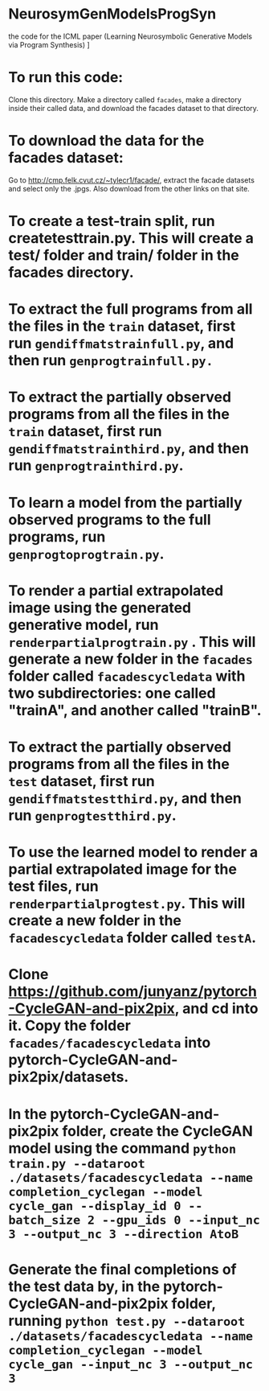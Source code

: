 # NeurosymGenModelsProgSyn
the code for the ICML paper (Learning Neurosymbolic Generative Models via Program Synthesis)
\]

# To run this code:
Clone this directory.  Make a directory called ``facades``, make a directory inside their called data, and download the facades dataset to that directory.

# To download the data for the facades dataset:
Go to http://cmp.felk.cvut.cz/~tylecr1/facade/, extract the facade datasets and select only the .jpgs.  Also download from the other links on that site.

# To create a test-train split, run createtesttrain.py.  This will create a test/ folder and train/ folder in the facades directory.

# To extract the full programs from all the files in the ``train`` dataset, first run ``gendiffmatstrainfull.py``, and then run ``genprogtrainfull.py.``

# To extract the partially observed programs from all the files in the ``train`` dataset, first run ``gendiffmatstrainthird.py``, and then run ``genprogtrainthird.py``.

# To learn a model from the partially observed programs to the full programs, run ``genprogtoprogtrain.py``.

# To render a partial extrapolated image using the generated generative model, run ``renderpartialprogtrain.py`` . This will generate a new folder in the ``facades`` folder called ``facadescycledata`` with two subdirectories: one called "trainA", and another called "trainB".

# To extract the partially observed programs from all the files in the ``test`` dataset, first run ``gendiffmatstestthird.py``, and then run ``genprogtestthird.py``.

# To use the learned model to render a partial extrapolated image for the test files, run ``renderpartialprogtest.py``.  This will create a new folder in the ``facadescycledata`` folder called ``testA``.  

# Clone https://github.com/junyanz/pytorch-CycleGAN-and-pix2pix, and cd into it.  Copy the folder ``facades/facadescycledata`` into pytorch-CycleGAN-and-pix2pix/datasets.

# In the pytorch-CycleGAN-and-pix2pix folder, create the CycleGAN model using the command `python train.py --dataroot ./datasets/facadescycledata --name completion_cyclegan --model cycle_gan --display_id 0 --batch_size 2 --gpu_ids 0 --input_nc 3 --output_nc 3 --direction AtoB`

# Generate the final completions of the test data by, in the pytorch-CycleGAN-and-pix2pix folder, running `python test.py --dataroot ./datasets/facadescycledata --name completion_cyclegan --model cycle_gan --input_nc 3 --output_nc 3`
